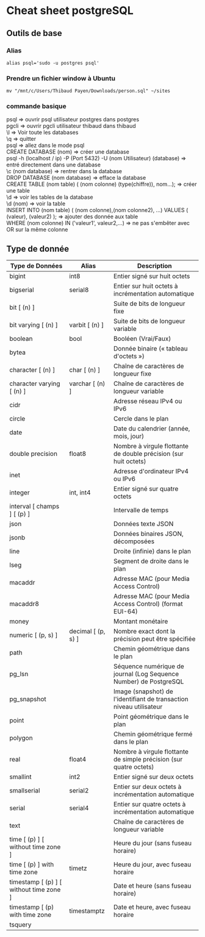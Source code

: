 # Cheat sheet postgreSQL  
  
## Outils de base  
  
### Alias
`alias psql='sudo -u postgres psql'`  
  
### Prendre un fichier window à Ubuntu  
 `mv "/mnt/c/Users/Thibaud Payen/Downloads/person.sql" ~/sites`  

### commande basique  
psql => ouvrir psql utilisateur postgres dans postgres  
pgcli => ouvrir pgcli utilisateur thibaud dans thibaud  
\l => Voir toute les databases  
\q => quitter  
psql => allez dans le mode psql  
CREATE DATABASE (nom) => créer une database  
psql -h (localhost / ip) -P (Port 5432) -U (nom Utilisateur) (database) => entré directement dans une database  
\c (nom database) => rentrer dans la database  
DROP DATABASE (nom database) => efface la database  
CREATE TABLE (nom table) ( (nom colonne) (type(chiffre)), nom...); => créer une table  
\d => voir les tables de la database  
\d (nom) => voir la table  
INSERT INTO (nom table) ( (nom colonne),(nom colonne2), ...) VALUES ( (valeur), (valeur2) ); => ajouter des donnée aux table  
WHERE (nom colonne) IN ('valeur1', valeur2,...) => ne pas s'embêter avec OR sur la même colonne  

  
## Type de donnée  
  
| Type de Données | Alias | Description |
|------------------|-------|-------------|
| bigint           | int8  | Entier signé sur huit octets |
| bigserial        | serial8 | Entier sur huit octets à incrémentation automatique |
| bit [ (n) ]      |       | Suite de bits de longueur fixe |
| bit varying [ (n) ] | varbit [ (n) ] | Suite de bits de longueur variable |
| boolean          | bool  | Booléen (Vrai/Faux) |
| bytea            |       | Donnée binaire (« tableau d'octets ») |
| character [ (n) ] | char [ (n) ] | Chaîne de caractères de longueur fixe |
| character varying [ (n) ] | varchar [ (n) ] | Chaîne de caractères de longueur variable |
| cidr             |       | Adresse réseau IPv4 ou IPv6 |
| circle           |       | Cercle dans le plan |
| date             |       | Date du calendrier (année, mois, jour) |
| double precision | float8 | Nombre à virgule flottante de double précision (sur huit octets) |
| inet             |       | Adresse d'ordinateur IPv4 ou IPv6 |
| integer          | int, int4 | Entier signé sur quatre octets |
| interval [ champs ] [ (p) ] |       | Intervalle de temps |
| json             |       | Données texte JSON |
| jsonb            |       | Données binaires JSON, décomposées |
| line             |       | Droite (infinie) dans le plan |
| lseg             |       | Segment de droite dans le plan |
| macaddr          |       | Adresse MAC (pour Media Access Control) |
| macaddr8         |       | Adresse MAC (pour Media Access Control) (format EUI-64) |
| money            |       | Montant monétaire |
| numeric [ (p, s) ] | decimal [ (p, s) ] | Nombre exact dont la précision peut être spécifiée |
| path             |       | Chemin géométrique dans le plan |
| pg_lsn           |       | Séquence numérique de journal (Log Sequence Number) de PostgreSQL |
| pg_snapshot      |       | Image (snapshot) de l'identifiant de transaction niveau utilisateur |
| point            |       | Point géométrique dans le plan |
| polygon          |       | Chemin géométrique fermé dans le plan |
| real             | float4 | Nombre à virgule flottante de simple précision (sur quatre octets) |
| smallint         | int2  | Entier signé sur deux octets |
| smallserial      | serial2 | Entier sur deux octets à incrémentation automatique |
| serial           | serial4 | Entier sur quatre octets à incrémentation automatique |
| text             |       | Chaîne de caractères de longueur variable |
| time [ (p) ] [ without time zone ] |       | Heure du jour (sans fuseau horaire) |
| time [ (p) ] with time zone | timetz | Heure du jour, avec fuseau horaire |
| timestamp [ (p) ] [ without time zone ] |       | Date et heure (sans fuseau horaire) |
| timestamp [ (p) with time zone | timestamptz | Date et heure, avec fuseau horaire |
| tsquery   
